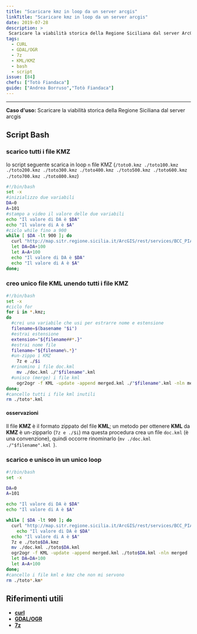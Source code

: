 ```yaml
---
title: "Scaricare kmz in loop da un server arcgis"
linkTitle: "Scaricare kmz in loop da un server arcgis"
date: 2019-07-28
description: >
 Scaricare la viabilità storica della Regione Siciliana dal server ArcGIS.
tags:
  - CURL
  - GDAL/OGR
  - 7z
  - KML/KMZ
  - bash
  - script
issue: [84]
chefs: ["Totò Fiandaca"]
guide: ["Andrea Borruso","Totò Fiandaca"]
---
```


---

**Caso d'uso:** Scaricare la viabilità storica della Regione Siciliana dal server arcgis

## Script Bash

### scarico tutti i file KMZ
lo script seguente scarica in loop `n` file KMZ (`/toto0.kmz ./toto100.kmz ./toto200.kmz ./toto300.kmz ./toto400.kmz ./toto500.kmz ./toto600.kmz ./toto700.kmz ./toto800.kmz`)

```bash
#!/bin/bash
set -x
#inizializzo due variabili
DA=0
A=101
#stampo a video il valore delle due variabili
echo "Il valore di DA è $DA"
echo "Il valore di A è $A"
#ciclo while fino a 900
while [ $DA -lt 900 ]; do
  curl "http://map.sitr.regione.sicilia.it/ArcGIS/rest/services/BCC_PIANI_PAESAGGISTICI/CT_Componenti_Paesaggio_2018/MapServer/9/query?text=&geometry=&geometryType=esriGeometryEnvelope&inSR=&spatialRel=esriSpatialRelIntersects&where=objectid+%3E%3D$DA+AND+objectid+%3C%3D$A&returnGeometry=true&outSR=&outFields=*&f=KMZ" >toto$DA.kmz
  let DA=DA+100
  let A=A+100
  echo "Il valore di DA è $DA"
  echo "Il valore di A è $A"
done;
```

### creo unico file KML unendo tutti i file KMZ

```bash
#!/bin/bash
set -x
#ciclo for
for i in *.kmz;
do
  #crei una variabile che usi per estrarre nome e estensione
  filename=$(basename "$i")
  #estrai estensione
  extension="${filename##*.}"
  #estrai nome file
  filename="${filename%.*}"
  #un-zippo i KMZ
	7z e ./$i
  #rinomino i file doc.kml
	mv ./doc.kml ./"$filename".kml
  #unisco (merge) i file kml
	ogr2ogr -f KML -update -append merged.kml ./"$filename".kml -nln merged
done;
#cancello tutti i file kml inutili
rm ./toto*.kml
```

#### osservazioni

Il file **KMZ** è il formato zippato del file **KML**; un metodo per ottenere **KML** da **KMZ** è un-zipparlo (`7z e ./$i`) ma questa procedura crea un file `doc.kml` (è una convenzione), quindi occorre rinominarlo (`mv ./doc.kml ./"$filename".kml `).

### scarico e unisco in un unico loop

```bash
#!/bin/bash
set -x

DA=0
A=101

echo "Il valore di DA è $DA"
echo "Il valore di A è $A"

while [ $DA -lt 900 ]; do
  curl "http://map.sitr.regione.sicilia.it/ArcGIS/rest/services/BCC_PIANI_PAESAGGISTICI/CT_Componenti_Paesaggio_2018/MapServer/9/query?text=&geometry=&geometryType=esriGeometryEnvelope&inSR=&spatialRel=esriSpatialRelIntersects&where=objectid+%3E%3D$DA+AND+objectid+%3C%3D$A&returnGeometry=true&outSR=&outFields=*&f=KMZ" >toto$DA.kmz
    echo "Il valore di DA è $DA"
  echo "Il valore di A è $A"
  7z e ./toto$DA.kmz
  mv ./doc.kml ./toto$DA.kml
  ogr2ogr -f KML -update -append merged.kml ./toto$DA.kml -nln merged
  let DA=DA+100
  let A=A+100
done;
#cancello i file kml e kmz che non mi servono
rm ./toto*.km*
```

## Riferimenti utili

- [**curl**](https://curl.haxx.se/)
- [**GDAL/OGR**](https://gdal.org/programs/ogr2ogr.html)
- [**7z**](https://manpages.debian.org/jessie/p7zip-full/7za.1.en.html)
